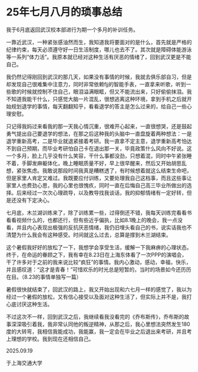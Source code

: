 # 25年七月八月的琐事总结

<p>我于6月底返回武汉校本部进行为期一个多月的补训任务。</p>
<p>一靠近武汉，一种紧张感油然而生，我知道我将要面对的是什么，首先就是严格的纪律约束，每天必须遵守好一日生活制度，哪儿也去不了。其次就是障碍体能游泳等一系列“体力活”。我原本就已经对这种生活有厌恶的情绪了，回到武汉更是不能自己。</p>
<p>我仍然记得刚回到武汉的那几天，如果没有事情的时候，我就去俱乐部自习，但是却发现自己很难集中注意力，同时非常依赖fjj的智能手表，一直拿来听歌，听到一些歌的时候就控制不住自己，眼泪溢满眼眶，但又不能流出来，只好偷偷抹泪。我不知道我能干什么，只感觉大脑一片混乱，很想逃离这种环境，拿到手机之后就开始规划退学的事情，每天翻翻知乎，看看退学的答主是怎么过来的，给自己一些心理安慰。</p>
<p>只记得我妈过来看我的那一天我心情沉重，很难开心起来，一直很想哭，还是鼓起勇气提出自己要退学的想法，在那之后这种我的头脑中一直盘旋着两种想法：一是退学重新高考，二是毕业就退紧接着考研。我一直拿不定主意，退学重新高考怕达不到自己预期，而毕业考研怕自己卡在退出那一关，毕竟政策什么风向不好说。这一个多月，脸上几乎没有什么笑容，干什么事都没劲，只想着混，同时中午紧张睡不着，手脚发麻躯体化，晚上睡眠质量不好，早上很早醒来，然后又开始胡思乱想，紧张焦虑。我敢说那段时间我真是糟糕透了，有时候想着就这么结束生命吧，但是家里人肯定又难过。我既要应付训练，又要处理我自己这档事，而且这些事让家里人也费劲心思，我的心里也很愧疚，同时一直在后悔自己高三毕业所做出的选择。后来经过一次次心理疏导，以及教导找我谈话，我的抑郁情绪有一定好转，但是还没有下定决心。</p>
<p>七月底，木兰湖训练来了，除了训练累一些，过得倒还不错，我每天训练完看看书看看视频什么的，也都还行，但有些近乎偏执，比如8.1晚上的晚会，我一点没看，并且内心表现出极强的反抗厌恶情绪，我仍旧埋头看自己的书，说实话我也不清楚为什么我会有这种感受。时间就这么过去，总算是撑到木兰湖结束。</p>
<p>这个暑假我好好的放松了一下，我想学会享受生活，缓解一下我麻痹的心理状态。终于，在命运的眷顾之下，我有幸在8.23日在上海东体看了一次PPP的演唱会，干了许多对于之前的我来说比较“疯狂”的事情。我内心激动，感动，幸福，快乐，并且感叹道：“这才是青春！”可惜欢乐的时光总是短暂的，当时的场景如今还历历在目。（8.23的事情单独写一篇）</p>
<p>暑假很快就结束了，回武汉的路上，我又开始出现和六七月一样的感觉了，我以为经过一个暑假的放松，又有信心接受以及面对这种生活了，但实际上并不是，我打心底讨厌这种生活。</p>
<p>不过这次不一样，回到武汉之后，我继续看我没看完的《乔布斯传》，乔布斯的故事深深吸引着我，我非常认同他的叛逆精神，从那之后，我心里想法突然发生180度的大转弯，我相信我能成功，我能赢，我一定会在毕业之后退出来考研，并且考上理想的学校。我到现在还相信自己。</p>

<p>2025.09.19</p>
<p>于上海交通大学</p>